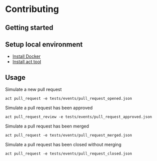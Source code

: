 # Contributing

## Getting started

## Setup local environment

* [Install Docker](https://docs.docker.com/get-docker/)
* [Install act tool](https://github.com/nektos/act)

## Usage

Simulate a new pull request

```
act pull_request -e tests/events/pull_request_opened.json
```

Simulate a pull request has been approved

```
act pull_request_review -e tests/events/pull_request_approved.json
```

Simulate a pull request has been merged

```
act pull_request -e tests/events/pull_request_merged.json
```

Simulate a pull request has been closed without merging

```
act pull_request -e tests/events/pull_request_closed.json
```
